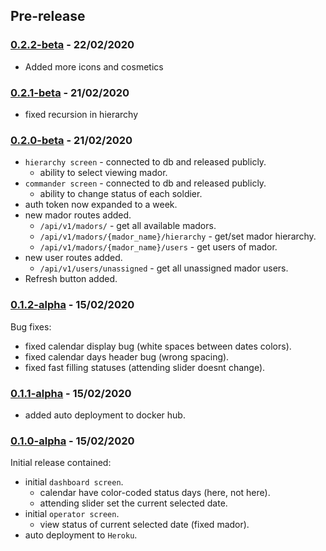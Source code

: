 
## Pre-release

### [0.2.2-beta](https://github.com/TeamTash/one_report/compare/0.2.1-alpha...0.2.2-beta) - 22/02/2020
- Added more icons and cosmetics

### [0.2.1-beta](https://github.com/TeamTash/one_report/compare/0.2.0-alpha...0.2.1-beta) - 21/02/2020
- fixed recursion in hierarchy

### [0.2.0-beta](https://github.com/TeamTash/one_report/compare/0.1.2-alpha...0.2.0-beta) - 21/02/2020
- `hierarchy screen` - connected to db and released publicly.
  * ability to select viewing mador.
- `commander screen` - connected to db and released publicly.
  * ability to change status of each soldier.
- auth token now expanded to a week.
- new mador routes added.
  * `/api/v1/madors/` - get all available madors.
  * `/api/v1/madors/{mador_name}/hierarchy` - get/set mador hierarchy.
  * `/api/v1/madors/{mador_name}/users` - get users of mador.
- new user routes added.
  * `/api/v1/users/unassigned` - get all unassigned mador users.
- Refresh button added.

### [0.1.2-alpha](https://github.com/TeamTash/one_report/compare/0.1.1-alpha...0.1.2-alpha) - 15/02/2020
Bug fixes:
- fixed calendar display bug (white spaces between dates colors).
- fixed calendar days header bug (wrong spacing).
- fixed fast filling statuses (attending slider doesnt change).

### [0.1.1-alpha](https://github.com/TeamTash/one_report/compare/0.1.0-alpha...0.1.1-alpha) - 15/02/2020
- added auto deployment to docker hub.

### [0.1.0-alpha](https://github.com/TeamTash/one_report/releases/tag/0.1.0-alpha) - 15/02/2020
Initial release contained:
- initial `dashboard screen`.
  * calendar have color-coded status days (here, not here).
  * attending slider set the current selected date.
- initial `operator screen`.
  * view status of current selected date (fixed mador).
- auto deployment to `Heroku`.
